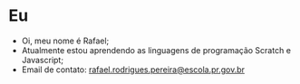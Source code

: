 # Eu

- Oi, meu nome é Rafael;
- Atualmente estou aprendendo as linguagens de programação Scratch e Javascript;
- Email de contato: rafael.rodrigues.pereira@escola.pr.gov.br

<!---
inatividade/inatividade is a ✨ special ✨ repository because its `README.md` (this file) appears on your GitHub profile.
You can click the Preview link to take a look at your changes.
--->
